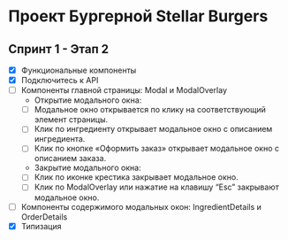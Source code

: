 # Проект Бургерной Stellar Burgers

## Спринт 1 - Этап 2
- [x] Функциональные компоненты
- [x] Подключитесь к API
- [ ] Компоненты главной страницы: Modal и ModalOverlay
    - Открытие модального окна:
    - [ ] Модальное окно открывается по клику на соответствующий элемент страницы.
    - [ ] Клик по ингредиенту открывает модальное окно с описанием ингредиента.
    - [ ] Клик по кнопке «Оформить заказ» открывает модальное окно с описанием заказа.
    - Закрытие модального окна:
    - [ ] Клик по иконке крестика закрывает модальное окно.
    - [ ] Клик по ModalOverlay или нажатие на клавишу “Esc” закрывают модальное окно.
- [ ] Компоненты содержимого модальных окон: IngredientDetails и OrderDetails
- [x] Типизация
